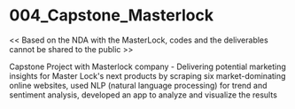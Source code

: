 # 004_Capstone_Masterlock

<< Based on the NDA with the MasterLock, codes and the deliverables cannot be shared to the public >>

Capstone Project with Masterlock company - Delivering potential marketing insights for Master Lock's next products by scraping six market-dominating online websites, used NLP (natural language processing) for trend and sentiment analysis, developed an app to analyze and visualize the results
